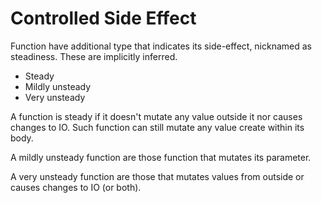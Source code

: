 # Controlled Side Effect

Function have additional type that indicates its side-effect, nicknamed as steadiness. These are implicitly inferred.

- Steady
- Mildly unsteady
- Very unsteady

A function is steady if it doesn't mutate any value outside it nor causes changes to IO. Such function can still mutate any value create within its body.

A mildly unsteady function are those function that mutates its parameter.

A very unsteady function are those that mutates values from outside or causes changes to IO (or both).
